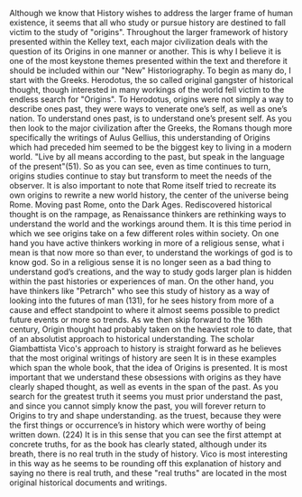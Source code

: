 Although we know that History wishes to address the larger frame of human existence, it seems that all who study or pursue history are destined to fall victim to the study of "origins". Throughout the larger framework of history presented within the Kelley text, each major civilization deals with the question of its Origins in one manner or another. This is why I believe it is one of the most keystone themes presented within the text and therefore it should be included within our "New" Historiography.
To begin as many do, I start with the Greeks. Herodotus, the so called original gangster of historical thought, though interested in many workings of the world fell victim to the endless search for "Origins". To Herodotus, origins were not simply a way to describe ones past, they were ways to venerate one’s self, as well as one’s nation. To understand ones past, is to understand one’s present self.
As you then look to the major civilization after the Greeks, the Romans though more specifically the writings of Aulus Gellius, this understanding of Origins which had preceded him seemed to be the biggest key to living in a modern world. "Live by all means according to the past, but speak in the language of the present"(51). So as you can see, even as time continues to turn, origins studies continue to stay but transform to meet the needs of the observer. It is also important to note that Rome itself tried to recreate its own origins to rewrite a new world history, the center of the universe being Rome. 
Moving past Rome, onto the Dark Ages. Rediscovered historical thought is on the rampage, as Renaissance thinkers are rethinking ways to understand the world and the workings around them. It is this time period in which we see origins take on a few different roles within society. On one hand you have active thinkers working in more of a religious sense, what i mean is that now more so than ever, to understand the workings of god is to know god. So in a religious sense it is no longer seen as a bad thing to understand god’s creations, and the way to study gods larger plan is hidden within the past histories or experiences of man. On the other hand, you have thinkers like "Petrarch" who see this study of history as a way of looking into the futures of man (131), for he sees history from more of a cause and effect standpoint to where it almost seems possible to predict future events or more so trends.
As we then skip forward to the 16th century, Origin thought had probably taken on the heaviest role to date, that of an absolutist approach to historical understanding. The scholar Giambattista Vico's approach to history is straight forward as he believes that the most original writings of history are seen It is in these examples which span the whole book, that the idea of Origins is presented. It is most important that we understand these obsessions with origins as they have clearly shaped thought, as well as events in the span of the past. As you search for the greatest truth it seems you must prior understand the past, and since you cannot simply know the past, you will forever return to Origins to try and shape understanding.
as the truest, because they were the first things or occurrence’s in history which were worthy of being written down. (224) It is in this sense that you can see the first attempt at concrete truths, for as the book has clearly stated, although under its breath, there is no real truth in the study of history. Vico is most interesting in this way as he seems to be rounding off this explanation of history and saying no there is real truth, and these "real truths" are located in the most original historical documents and writings.
